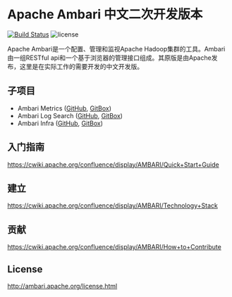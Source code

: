 <!---
   Licensed to the Apache Software Foundation (ASF) under one or more
   contributor license agreements.  See the NOTICE file distributed with
   this work for additional information regarding copyright ownership.
   The ASF licenses this file to You under the Apache License, Version 2.0
   (the "License"); you may not use this file except in compliance with
   the License.  You may obtain a copy of the License at

       http://www.apache.org/licenses/LICENSE-2.0

   Unless required by applicable law or agreed to in writing, software
   distributed under the License is distributed on an "AS IS" BASIS,
   WITHOUT WARRANTIES OR CONDITIONS OF ANY KIND, either express or implied.
   See the License for the specific language governing permissions and
   limitations under the License.
--->
# Apache Ambari 中文二次开发版本
[![Build Status](https://builds.apache.org/buildStatus/icon?job=Ambari-trunk-Commit)](https://builds.apache.org/view/A/view/Ambari/job/Ambari-trunk-Commit/)
![license](http://img.shields.io/badge/license-Apache%20v2-blue.svg)

Apache Ambari是一个配置、管理和监视Apache Hadoop集群的工具。Ambari由一组RESTful api和一个基于浏览器的管理接口组成。其原版是由Apache发布，这里是在实际工作的需要开发的中文开发版。

## 子项目

- Ambari Metrics ([GitHub](https://github.com/apache/ambari-metrics), [GitBox](https://gitbox.apache.org/repos/asf?p=ambari-metrics.git))
- Ambari Log Search ([GitHub](https://github.com/apache/ambari-logsearch), [GitBox](https://gitbox.apache.org/repos/asf?p=ambari-logsearch.git)) 
- Ambari Infra ([GitHub](https://github.com/apache/ambari-infra), [GitBox](https://gitbox.apache.org/repos/asf?p=ambari-infra.git))

## 入门指南

https://cwiki.apache.org/confluence/display/AMBARI/Quick+Start+Guide

## 建立

https://cwiki.apache.org/confluence/display/AMBARI/Technology+Stack

## 贡献

https://cwiki.apache.org/confluence/display/AMBARI/How+to+Contribute

## License

http://ambari.apache.org/license.html
